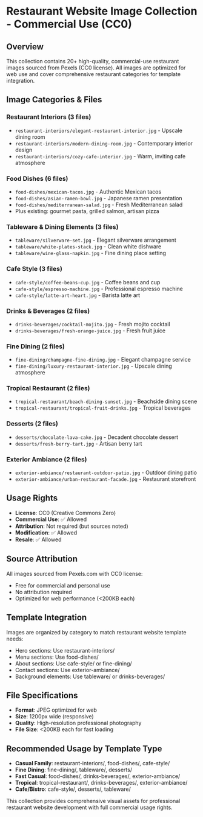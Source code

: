 # Restaurant Website Image Collection - Commercial Use (CC0)

## Overview
This collection contains 20+ high-quality, commercial-use restaurant images sourced from Pexels (CC0 license). All images are optimized for web use and cover comprehensive restaurant categories for template integration.

## Image Categories & Files

### Restaurant Interiors (3 files)
- `restaurant-interiors/elegant-restaurant-interior.jpg` - Upscale dining room
- `restaurant-interiors/modern-dining-room.jpg` - Contemporary interior design
- `restaurant-interiors/cozy-cafe-interior.jpg` - Warm, inviting cafe atmosphere

### Food Dishes (6 files)
- `food-dishes/mexican-tacos.jpg` - Authentic Mexican tacos
- `food-dishes/asian-ramen-bowl.jpg` - Japanese ramen presentation
- `food-dishes/mediterranean-salad.jpg` - Fresh Mediterranean salad
- Plus existing: gourmet pasta, grilled salmon, artisan pizza

### Tableware & Dining Elements (3 files)
- `tableware/silverware-set.jpg` - Elegant silverware arrangement
- `tableware/white-plates-stack.jpg` - Clean white dishware
- `tableware/wine-glass-napkin.jpg` - Fine dining place setting

### Cafe Style (3 files)
- `cafe-style/coffee-beans-cup.jpg` - Coffee beans and cup
- `cafe-style/espresso-machine.jpg` - Professional espresso machine
- `cafe-style/latte-art-heart.jpg` - Barista latte art

### Drinks & Beverages (2 files)
- `drinks-beverages/cocktail-mojito.jpg` - Fresh mojito cocktail
- `drinks-beverages/fresh-orange-juice.jpg` - Fresh fruit juice

### Fine Dining (2 files)
- `fine-dining/champagne-fine-dining.jpg` - Elegant champagne service
- `fine-dining/luxury-restaurant-interior.jpg` - Upscale dining atmosphere

### Tropical Restaurant (2 files)
- `tropical-restaurant/beach-dining-sunset.jpg` - Beachside dining scene
- `tropical-restaurant/tropical-fruit-drinks.jpg` - Tropical beverages

### Desserts (2 files)
- `desserts/chocolate-lava-cake.jpg` - Decadent chocolate dessert
- `desserts/fresh-berry-tart.jpg` - Artisan berry tart

### Exterior Ambiance (2 files)
- `exterior-ambiance/restaurant-outdoor-patio.jpg` - Outdoor dining patio
- `exterior-ambiance/urban-restaurant-facade.jpg` - Restaurant storefront

## Usage Rights
- **License**: CC0 (Creative Commons Zero)
- **Commercial Use**: ✅ Allowed
- **Attribution**: Not required (but sources noted)
- **Modification**: ✅ Allowed
- **Resale**: ✅ Allowed

## Source Attribution
All images sourced from Pexels.com with CC0 license:
- Free for commercial and personal use
- No attribution required
- Optimized for web performance (<200KB each)

## Template Integration
Images are organized by category to match restaurant website template needs:
- Hero sections: Use restaurant-interiors/
- Menu sections: Use food-dishes/
- About sections: Use cafe-style/ or fine-dining/
- Contact sections: Use exterior-ambiance/
- Background elements: Use tableware/ or drinks-beverages/

## File Specifications
- **Format**: JPEG optimized for web
- **Size**: 1200px wide (responsive)
- **Quality**: High-resolution professional photography
- **File Size**: <200KB each for fast loading

## Recommended Usage by Template Type
- **Casual Family**: restaurant-interiors/, food-dishes/, cafe-style/
- **Fine Dining**: fine-dining/, tableware/, desserts/
- **Fast Casual**: food-dishes/, drinks-beverages/, exterior-ambiance/
- **Tropical**: tropical-restaurant/, drinks-beverages/, exterior-ambiance/
- **Cafe/Bistro**: cafe-style/, desserts/, tableware/

This collection provides comprehensive visual assets for professional restaurant website development with full commercial usage rights.
